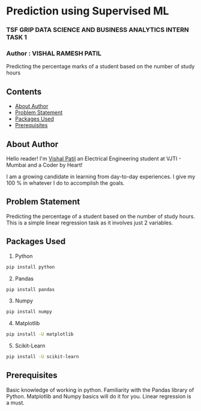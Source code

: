 # Prediction using Supervised ML


### TSF GRIP DATA SCIENCE AND BUSINESS ANALYTICS INTERN TASK 1

### Author : VISHAL RAMESH PATIL

Predicting the percentage marks of a student based on the number of study hours

## Contents
- [About Author](#about-author)
- [Problem Statement](#problem-statement)
- [Packages Used](#packages-used)
- [Prerequisites](#prerequisites)

## About Author
Hello reader! I'm [Vishal Patil](https://www.linkedin.com/in/vishal-patil-075b391a4) an Electrical Engineering student at VJTI - Mumbai and a Coder by Heart!

I am a growing candidate in learning from day-to-day experiences. I give my 100 % in whatever I do to accomplish the goals.


## Problem Statement
Predicting the percentage of a student based on the number of study hours.
This is a simple linear regression task as it involves just 2 variables.

## Packages Used
1. Python

```bash
pip install python
```

2. Pandas

```bash
pip install pandas
```

3. Numpy

```bash
pip install numpy
```

4. Matplotlib

```bash
pip install -U matplotlib
```

5. Scikit-Learn

```bash
pip install -U scikit-learn
```


## Prerequisites
Basic knowledge of working in python. Familiarity with the Pandas library of Python. Matplotlib and Numpy basics will do it for you. Linear regression is a must.

